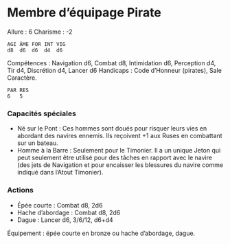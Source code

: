 # Membre d’équipage Pirate

Allure : 6
Charisme : -2

	AGI	ÂME	FOR	INT	VIG
	d8	d6	d6	d4	d6

Compétences : Navigation d6, Combat d8, Intimidation d6, Perception d4, Tir d4, Discrétion d4, Lancer d6
Handicaps : Code d’Honneur (pirates), Sale Caractère.

	PAR	RES
	6	5

### Capacités spéciales
- Né sur le Pont : Ces hommes sont doués pour risquer leurs vies en abordant des navires ennemis. Ils reçoivent +1 aux Ruses en combattant sur un bateau.
- Homme à la Barre : Seulement pour le Timonier. Il a un unique Jeton qui peut seulement être utilisé pour des tâches en rapport avec le navire (des jets de Navigation et pour encaisser les blessures du navire comme indiqué dans l’Atout Timonier).

### Actions
- Épée courte : Combat d8, 2d6
- Hache d’abordage : Combat d8, 2d6
- Dague : Lancer d6, 3/6/12, d6+d4

Équipement : épée courte en bronze ou hache d’abordage, dague.

